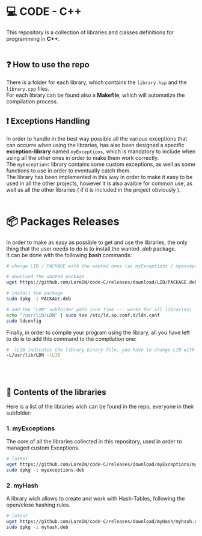 # 💻 CODE - C++
This repository is a collection of libraries and classes definitions for programming in **C++**.
<br>
<br>

## ❓ How to use the repo
There is a folder for each library, which contains the `library.hpp` and the `library.cpp` files.<br>
For each library can be found also a **Makefile**, which will automatize the compilation process.

## ❗ Exceptions Handling
In order to handle in the best way possible all the various exceptions that can occurre when using the libraries, has also been designed a specific **exception-library** named `myExceptions`, which is mandatory to include when using all the other ones in order to make them work correctly.<br>
The `myExceptions` library contains some custom exceptions, as well as some functions to use in order to eventually catch them.<br>
The library has been implemented in this way in order to make it easy to be used in all the other projects, however it is also avaible for common use, as well as all the other libraries ( if it is included in the project obviously ).
<br>
<br>

# 📦 Packages Releases
In order to make as easy as possible to get and use the libraries, the only thing that the user needs to do is to install the wanted *.deb* package.<br>
It can be done with the following **bash** commands:

```bash
# change LIB / PACKAGE with the wanted ones (as myExceptions / myexceptions)

# download the wanted package
wget https://github.com/LoreDN/code-C/releases/download/LIB/PACKAGE.deb

# install the package
sudo dpkg -i PACKAGE.deb

# add the "LDN" subfolder path (one time --- works for all libraries)
echo "/usr/lib/LDN" | sudo tee /etc/ld.so.conf.d/ldn.conf
sudo ldconfig
```

Finally, in order to compile your program using the library, all you have left to do is to add this command to the compilation one:

```bash
# -lLIB indicates the library binary file, you have to change LIB with the wanted one (as myExceptions)
-L/usr/lib/LDN -lLIB
```

<br>
<br>

## 📖 Contents of the libraries
Here is a list of the libraries wich can be found in the repo, everyone in their subfolder:<br>

### 1. myExceptions
The core of all the libraries collected in this repository, used in order to managed custom Exceptions.

```bash
# latest
wget https://github.com/LoreDN/code-C/releases/download/myExceptions/myexceptions.deb
sudo dpkg -i myexceptions.deb
```

### 2. myHash
A library wich allows to create and work with Hash-Tables, following the open/close hashing rules.

```bash
# latest
wget https://github.com/LoreDN/code-C/releases/download/myHash/myhash.deb
sudo dpkg -i myhash.deb
```